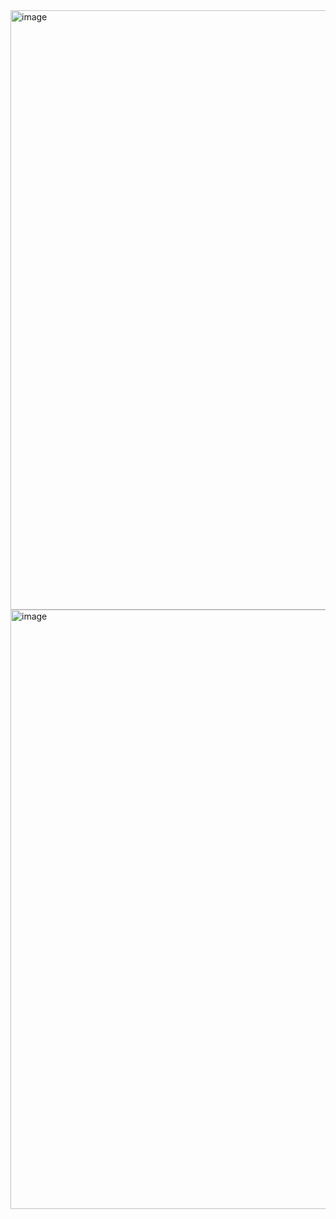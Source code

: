 
<img width="959" alt="image" src="https://github.com/user-attachments/assets/2956cbcd-58d3-4ed6-b417-274df90d50dd" />
<img width="959" alt="image" src="https://github.com/user-attachments/assets/959f6620-bfc7-41ef-ba4f-1b4c140a6e1c" />
